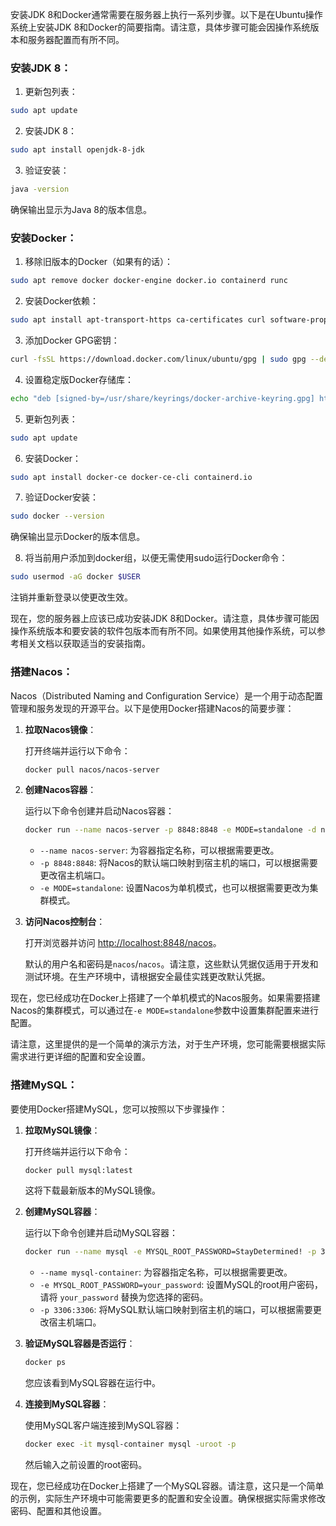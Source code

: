 安装JDK 8和Docker通常需要在服务器上执行一系列步骤。以下是在Ubuntu操作系统上安装JDK 8和Docker的简要指南。请注意，具体步骤可能会因操作系统版本和服务器配置而有所不同。

### 安装JDK 8：

1. 更新包列表：

```bash
sudo apt update
```

2. 安装JDK 8：

```bash
sudo apt install openjdk-8-jdk
```

3. 验证安装：

```bash
java -version
```

确保输出显示为Java 8的版本信息。

### 安装Docker：

1. 移除旧版本的Docker（如果有的话）：

```bash
sudo apt remove docker docker-engine docker.io containerd runc
```

2. 安装Docker依赖：

```bash
sudo apt install apt-transport-https ca-certificates curl software-properties-common
```

3. 添加Docker GPG密钥：

```bash
curl -fsSL https://download.docker.com/linux/ubuntu/gpg | sudo gpg --dearmor -o /usr/share/keyrings/docker-archive-keyring.gpg
```

4. 设置稳定版Docker存储库：

```bash
echo "deb [signed-by=/usr/share/keyrings/docker-archive-keyring.gpg] https://download.docker.com/linux/ubuntu $(lsb_release -cs) stable" | sudo tee /etc/apt/sources.list.d/docker.list > /dev/null
```

5. 更新包列表：

```bash
sudo apt update
```

6. 安装Docker：

```bash
sudo apt install docker-ce docker-ce-cli containerd.io
```

7. 验证Docker安装：

```bash
sudo docker --version
```

确保输出显示Docker的版本信息。

8. 将当前用户添加到docker组，以便无需使用sudo运行Docker命令：

```bash
sudo usermod -aG docker $USER
```

注销并重新登录以使更改生效。

现在，您的服务器上应该已成功安装JDK 8和Docker。请注意，具体步骤可能因操作系统版本和要安装的软件包版本而有所不同。如果使用其他操作系统，可以参考相关文档以获取适当的安装指南。

### 搭建Nacos：

Nacos（Distributed Naming and Configuration Service）是一个用于动态配置管理和服务发现的开源平台。以下是使用Docker搭建Nacos的简要步骤：

1. **拉取Nacos镜像**：

   打开终端并运行以下命令：

   ```bash
   docker pull nacos/nacos-server
   ```

2. **创建Nacos容器**：

   运行以下命令创建并启动Nacos容器：

   ```bash
   docker run --name nacos-server -p 8848:8848 -e MODE=standalone -d nacos/nacos-server
   ```

   - `--name nacos-server`: 为容器指定名称，可以根据需要更改。
   - `-p 8848:8848`: 将Nacos的默认端口映射到宿主机的端口，可以根据需要更改宿主机端口。
   - `-e MODE=standalone`: 设置Nacos为单机模式，也可以根据需要更改为集群模式。

3. **访问Nacos控制台**：

   打开浏览器并访问 [http://localhost:8848/nacos](http://localhost:8848/nacos)。

   默认的用户名和密码是`nacos`/`nacos`。请注意，这些默认凭据仅适用于开发和测试环境。在生产环境中，请根据安全最佳实践更改默认凭据。

现在，您已经成功在Docker上搭建了一个单机模式的Nacos服务。如果需要搭建Nacos的集群模式，可以通过在`-e MODE=standalone`参数中设置集群配置来进行配置。

请注意，这里提供的是一个简单的演示方法，对于生产环境，您可能需要根据实际需求进行更详细的配置和安全设置。

### 搭建MySQL：

要使用Docker搭建MySQL，您可以按照以下步骤操作：

1. **拉取MySQL镜像**：

   打开终端并运行以下命令：

   ```bash
   docker pull mysql:latest
   ```

   这将下载最新版本的MySQL镜像。

2. **创建MySQL容器**：

   运行以下命令创建并启动MySQL容器：

   ```bash
   docker run --name mysql -e MYSQL_ROOT_PASSWORD=StayDetermined! -p 3306:3306 -d mysql:latest
   ```

   - `--name mysql-container`: 为容器指定名称，可以根据需要更改。
   - `-e MYSQL_ROOT_PASSWORD=your_password`: 设置MySQL的root用户密码，请将 `your_password` 替换为您选择的密码。
   - `-p 3306:3306`: 将MySQL默认端口映射到宿主机的端口，可以根据需要更改宿主机端口。

3. **验证MySQL容器是否运行**：

   ```bash
   docker ps
   ```

   您应该看到MySQL容器在运行中。

4. **连接到MySQL容器**：

   使用MySQL客户端连接到MySQL容器：

   ```bash
   docker exec -it mysql-container mysql -uroot -p
   ```

   然后输入之前设置的root密码。

现在，您已经成功在Docker上搭建了一个MySQL容器。请注意，这只是一个简单的示例，实际生产环境中可能需要更多的配置和安全设置。确保根据实际需求修改密码、配置和其他设置。